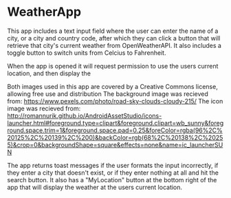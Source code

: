# WeatherApp

This app includes a text input field where the user can enter the name of a city, or a city and country code, after which they can click a button that will retrieve that city's current weather from OpenWeatherAPI. It also includes a toggle button to 
switch units from Celcius to Fahrenheit.  

When the app is opened it will request permission to use the users current location, and then display the 


Both images used in this app are covered by a Creative Commons license, allowing free use and distribution
The background image was recieved from: https://www.pexels.com/photo/road-sky-clouds-cloudy-215/
The icon image was recieved from: http://romannurik.github.io/AndroidAssetStudio/icons-launcher.html#foreground.type=clipart&foreground.clipart=wb_sunny&foreground.space.trim=1&foreground.space.pad=0.25&foreColor=rgba(96%2C%20125%2C%20139%2C%200)&backColor=rgb(68%2C%20138%2C%20255)&crop=0&backgroundShape=square&effects=none&name=ic_launcherSUN

The app returns toast messages if the user formats the input incorrectly, if they enter a city that doesn't exist, or if they enter nothing at all and hit the search button. It also has a "MyLocation" button at the bottom right of the app that will display the weather at the users current location.


